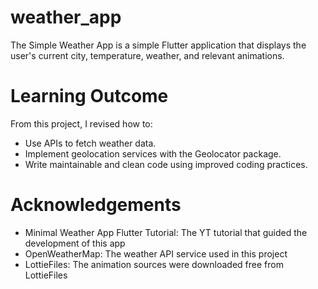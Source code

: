 # weather_app

The Simple Weather App is a simple Flutter application that displays the user's current city, temperature, weather, and relevant animations. 

# Learning Outcome

From this project, I revised how to:
- Use APIs to fetch weather data.
- Implement geolocation services with the Geolocator package.
- Write maintainable and clean code using improved coding practices.

# Acknowledgements
- Minimal Weather App Flutter Tutorial: The YT tutorial that guided the development of this app
- OpenWeatherMap: The weather API service used in this project
- LottieFiles: The animation sources were downloaded free from LottieFiles